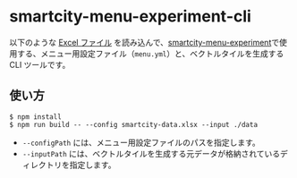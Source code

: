 # smartcity-menu-experiment-cli


以下のような [Excel ファイル](https://docs.google.com/spreadsheets/d/1IQKC5dRNlWaINs0BkmYamaLQIgX6kQuLLzN-nQryBlU/edit?usp=sharing) を読み込んで、[smartcity-menu-experiment](https://github.com/geolonia/smartcity-menu-experiment)で使用する、メニュー用設定ファイル（`menu.yml`）と、ベクトルタイルを生成する CLI ツールです。


## 使い方

```
$ npm install
$ npm run build -- --config smartcity-data.xlsx --input ./data
```
- `--configPath` には、メニュー用設定ファイルのパスを指定します。
- `--inputPath` には、ベクトルタイルを生成する元データが格納されているディレクトリを指定します。